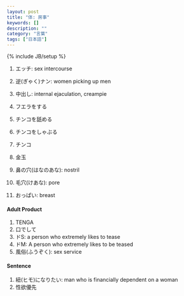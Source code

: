 ```yaml
---
layout: post
title: "体: 房事"
keywords: []
description: ""
category: "言葉"
tags: ["日本語"]
---
```

{% include JB/setup %}

1. エッチ: sex intercourse
2. 逆(ぎゃく)ナン: women picking up men
3. 中出し: internal ejaculation, creampie
4. フエラをする
5. チンコを舐める
6. チンコをしゃぶる

1. チンコ
2. 金玉
3. 鼻の穴(はなのあな): nostril
4. 毛穴(けあな): pore
5. おっぱい: breast



#### Adult Product
1. TENGA
2. 口でして
3. ドS: a person who extremely likes to tease
4. ドM: A person who extremely likes to be teased
5. 風俗(ふうぞく): sex service



#### Sentence
1. 紐(ヒモ)になりたい: man who is financially dependent on a woman
2. 性欲優先






